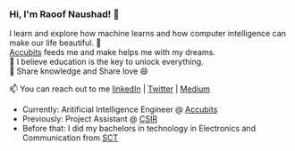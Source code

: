 ### Hi, I'm Raoof Naushad! 👋
I learn and explore how machine learns and how computer intelligence can make our life beautiful. 🔭 \
[Accubits](https://accubits.com/) feeds me and make helps me with my dreams. \
💬 I believe education is the key to unlock everything.\
👯 Share knowledge and Share love 😄

📫 You can reach out to me 
[linkedIn](https://www.linkedin.com/in/raoof-naushad-378432106/) | [Twitter](https://twitter.com/raoof_naushad) |  [Medium](https://medium.com/@raoofnaushad7) 

  * Currently: Aritificial Intelligence Engineer @ [Accubits](https://accubits.com/)
  * Previously: Project Assistant @ [CSIR](https://www.niist.res.in/english/)
  * Before that: I did my bachelors in technology in Electronics and Communication from [SCT](https://www.sctce.ac.in/)

